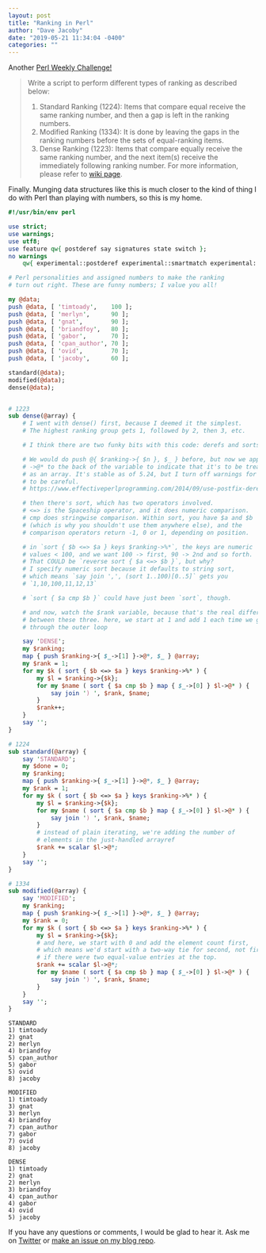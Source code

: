 ```yaml
---
layout: post
title: "Ranking in Perl"
author: "Dave Jacoby"
date: "2019-05-21 11:34:04 -0400"
categories: ""
---
```


Another [Perl Weekly Challenge!](https://perlweeklychallenge.org/blog/perl-weekly-challenge-009/)

> Write a script to perform different types of ranking as described below:
>
> 1. Standard Ranking (1224): Items that compare equal receive the same ranking number, and then a gap is left in the ranking numbers.
> 2. Modified Ranking (1334): It is done by leaving the gaps in the ranking numbers before the sets of equal-ranking items.
> 3. Dense Ranking (1223): Items that compare equally receive the same ranking number, and the next item(s) receive the immediately following ranking number.
>    For more information, please refer to [wiki page](https://en.wikipedia.org/wiki/Ranking).

Finally. Munging data structures like this is much closer to the kind of thing I do with Perl than playing with numbers, so this is my home.

```perl
#!/usr/bin/env perl

use strict;
use warnings;
use utf8;
use feature qw{ postderef say signatures state switch };
no warnings
    qw{ experimental::postderef experimental::smartmatch experimental::signatures };

# Perl personalities and assigned numbers to make the ranking
# turn out right. These are funny numbers; I value you all!

my @data;
push @data, [ 'timtoady',    100 ];
push @data, [ 'merlyn',      90 ];
push @data, [ 'gnat',        90 ];
push @data, [ 'briandfoy',   80 ];
push @data, [ 'gabor',       70 ];
push @data, [ 'cpan_author', 70 ];
push @data, [ 'ovid',        70 ];
push @data, [ 'jacoby',      60 ];

standard(@data);
modified(@data);
dense(@data);


# 1223
sub dense(@array) {
    # I went with dense() first, because I deemed it the simplest.
    # The highest ranking group gets 1, followed by 2, then 3, etc.

    # I think there are two funky bits with this code: derefs and sorts.

    # We would do push @{ $ranking->{ $n }, $_ } before, but now we append
    # ->@* to the back of the variable to indicate that it's to be treated
    # as an array. It's stable as of 5.24, but I turn off warnings for it
    # to be careful.
    # https://www.effectiveperlprogramming.com/2014/09/use-postfix-dereferencing/

    # then there's sort, which has two operators involved.
    # <=> is the Spaceship operator, and it does numeric comparison.
    # cmp does stringwise comparison. Within sort, you have $a and $b
    # (which is why you shouldn't use them anywhere else), and the
    # comparison operators return -1, 0 or 1, depending on position.

    # in `sort { $b <=> $a } keys $ranking->%*`, the keys are numeric
    # values < 100, and we want 100 -> first, 90 -> 2nd and so forth.
    # That COULD be `reverse sort { $a <=> $b }`, but why?
    # I specify numeric sort because it defaults to string sort,
    # which means `say join ',', (sort 1..100)[0..5]` gets you
    # `1,10,100,11,12,13`

    # `sort { $a cmp $b }` could have just been `sort`, though.

    # and now, watch the $rank variable, because that's the real difference
    # between these three. here, we start at 1 and add 1 each time we go
    # through the outer loop

    say 'DENSE';
    my $ranking;
    map { push $ranking->{ $_->[1] }->@*, $_ } @array;
    my $rank = 1;
    for my $k ( sort { $b <=> $a } keys $ranking->%* ) {
        my $l = $ranking->{$k};
        for my $name ( sort { $a cmp $b } map { $_->[0] } $l->@* ) {
            say join ') ', $rank, $name;
        }
        $rank++;
    }
    say '';
}

# 1224
sub standard(@array) {
    say 'STANDARD';
    my $done = 0;
    my $ranking;
    map { push $ranking->{ $_->[1] }->@*, $_ } @array;
    my $rank = 1;
    for my $k ( sort { $b <=> $a } keys $ranking->%* ) {
        my $l = $ranking->{$k};
        for my $name ( sort { $a cmp $b } map { $_->[0] } $l->@* ) {
            say join ') ', $rank, $name;
        }
        # instead of plain iterating, we're adding the number of
        # elements in the just-handled arrayref
        $rank += scalar $l->@*;
    }
    say '';
}

# 1334
sub modified(@array) {
    say 'MODIFIED';
    my $ranking;
    map { push $ranking->{ $_->[1] }->@*, $_ } @array;
    my $rank = 0;
    for my $k ( sort { $b <=> $a } keys $ranking->%* ) {
        my $l = $ranking->{$k};
        # and here, we start with 0 and add the element count first,
        # which means we'd start with a two-way tie for second, not first,
        # if there were two equal-value entries at the top.
        $rank += scalar $l->@*;
        for my $name ( sort { $a cmp $b } map { $_->[0] } $l->@* ) {
            say join ') ', $rank, $name;
        }
    }
    say '';
}
```

```text
STANDARD
1) timtoady
2) gnat
2) merlyn
4) briandfoy
5) cpan_author
5) gabor
5) ovid
8) jacoby

MODIFIED
1) timtoady
3) gnat
3) merlyn
4) briandfoy
7) cpan_author
7) gabor
7) ovid
8) jacoby

DENSE
1) timtoady
2) gnat
2) merlyn
3) briandfoy
4) cpan_author
4) gabor
4) ovid
5) jacoby
```

If you have any questions or comments, I would be glad to hear it. Ask me on [Twitter](https://twitter.com/jacobydave) or [make an issue on my blog repo](https://github.com/jacoby/jacoby.github.io).
